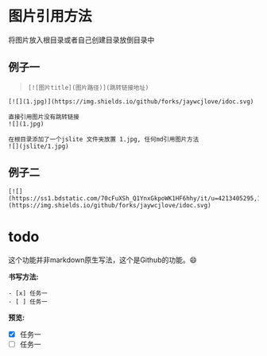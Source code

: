 


# 图片引用方法

将图片放入根目录或者自己创建目录放倒目录中  

## 例子一

> `[![图片title](图片路径)](跳转链接地址)`  

```
[![](1.jpg)](https://img.shields.io/github/forks/jaywcjlove/idoc.svg)

直接引用图片没有跳转链接
![](1.jpg)

在根目录添加了一个jslite 文件夹放置 1.jpg, 任何md引用图片方法
![](jslite/1.jpg)
```

## 例子二  

```
[![](https://ss1.bdstatic.com/70cFuXSh_Q1YnxGkpoWK1HF6hhy/it/u=4213405295,1372343056&fm=116&gp=0.jpg)](https://img.shields.io/github/forks/jaywcjlove/idoc.svg)
```

# todo

这个功能并非markdown原生写法，这个是Github的功能。😄

**书写方法:**

```
- [x] 任务一
- [ ] 任务一
```

**预览:**

- [x] 任务一
- [ ] 任务一